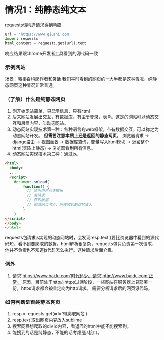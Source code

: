 情况1：纯静态纯文本
===
requests请构造请求得到响应
```python
url = 'https://www.qiushi.com'
import requests
html_content = requests.get(url).text
```
响应结果跟chrome开发者工具看到的源代码一致

### 示例网站
场景：糗事百科爬作者和笑话
我们平时看到的网页约一大半都是这种情况，纯静态网页这种情况非常普通。

### （了解）什么是纯静态网页
1. 刚开始网站简单，只显示信息，只有html
2. 后来网站发展出交互，有数据库，有注册登录，表单。这是的网站可以动态交互和展示内容，叫动态网站。
3. 动态网站实现技术第一种：各种语言的web框架，带有数据交互，可以称之为动态网站开发。 **但需要注意本质上还是返回的静态网页**， 浏览器请求 → django路由 → 视图函数 → 数据库查询，变量写入html模块 → 返回整个html(实质上静态) → 浏览器看到所有信息。
4. 动态网站实现技术第二种：通过js。
```html
<html>
  <body>
  ...
  <script>
    document.onload(
        function() {
          // 监听用户点击按钮
          // 发请求
          // 获取数据
          // 修改网页节点，将接收到的信息填入
        }
    )
</script>
</body>
</html>
```
requests包请求js实现的动态网站时，会发现resp.text()要比浏览器中看到的源代码短，看不到要爬取的数据。html解析很复杂，requests包只负责第一次请求，他并不负责也不知道js代码怎么执行。这种请求后面介绍。

### 例外
1. 请求'https://www.baidu.com'时代码少。请求'http://www.baidu.com'正常。
原因，目前处于http向https过渡阶段，一些网站在服务器上只部署一份，https请求都会被重定向为http请求。
需要分析请求后的网页源代码，

### 如何判断是否纯静态网页
1. resp = requests.get(url='带爬取网站')
2. resp.text  取出网页内容放入sublime
3. 搜索网页想爬取的div id内容，看返回的html中能不能搜索到。
4. 能搜到的话是纯静态，不能的话考虑是js接口。
